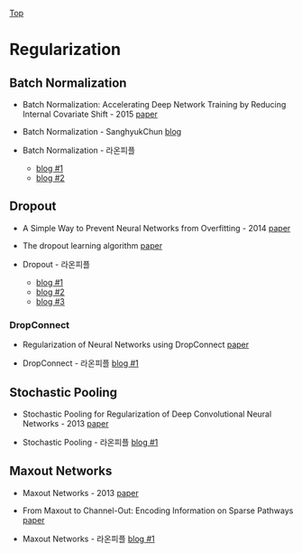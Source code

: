 [Top](index.md)

# Regularization

## Batch Normalization

* Batch Normalization: Accelerating Deep Network Training by Reducing Internal Covariate Shift - 2015 [paper](https://arxiv.org/pdf/1502.03167.pdf)

* Batch Normalization - SanghyukChun [blog](http://sanghyukchun.github.io/88/)

* Batch Normalization - 라온피플
  * [blog #1](https://laonple.blog.me/220808903260)
  * [blog #2](https://laonple.blog.me/220811172205)



## Dropout

* A Simple Way to Prevent Neural Networks from Overfitting - 2014 [paper](https://www.cs.toronto.edu/~hinton/absps/JMLRdropout.pdf)

* The dropout learning algorithm [paper](https://www.sciencedirect.com/science/article/pii/S0004370214000216)

* Dropout - 라온피플
  * [blog #1](https://laonple.blog.me/220818841217)
  * [blog #2](https://laonple.blog.me/220823177178)
  * [blog #3](https://laonple.blog.me/220827359158)



### DropConnect

* Regularization of Neural Networks using DropConnect [paper](https://cs.nyu.edu/~wanli/dropc/dropc.pdf)

* DropConnect - 라온피플 [blog #1](https://laonple.blog.me/220827359158)



## Stochastic Pooling

* Stochastic Pooling for Regularization of Deep Convolutional Neural Networks - 2013 [paper](https://arxiv.org/abs/1301.3557)

* Stochastic Pooling - 라온피플 [blog #1](https://laonple.blog.me/220830178487)



## Maxout Networks

* Maxout Networks - 2013 [paper](https://arxiv.org/pdf/1302.4389.pdf)

* From Maxout to Channel-Out: Encoding Information on Sparse Pathways [paper](https://arxiv.org/pdf/1312.1909.pdf)

* Maxout Networks - 라온피플 [blog #1](https://laonple.blog.me/220836305907)
